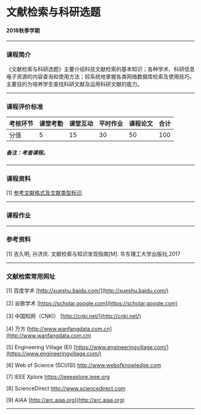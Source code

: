 # 文献检索与科研选题

#### 2018秋季学期

---

### 课程简介
《文献检索与科研选题》主要介绍科技文献检索的基本知识；各种学术、科研信息电子资源的内容查询和使用方法；较系统地掌握各类网络数据库检索及使用技巧。主要目的为培养学生查找科研文献及运用科研文献的能力。


---

### 课程评价标准

|考核环节 | 课堂考勤 | 课堂互动 | 平时作业 | 课程论文 |合计|
|---|---|---|---|---|---|
|分值| 5| 15|30|50|100|



##### 备注：考查课程。 

---

### 课程资料

[1] [参考文献格式及文献类型标识](Materials/参考文献的格式.pdf).

---

### 课程作业

---

### 参考资料

[1] 吉久明, 孙济庆. 文献检索与知识发现指南[M]. 华东理工大学出版社,2017

---

### 文献检索常用网址

[1] 百度学术   [http://xueshu.baidu.com/](http://xueshu.baidu.com/)

[2] 谷歌学术 [https://scholar.google.com](https://scholar.google.com)

[3] 中国知网（CNKI） [http://cnki.net/](http://cnki.net/)

[4] 万方 [http://www.wanfangdata.com.cn](http://www.wanfangdata.com.cn)

[5] Engineering Village (EI) [https://www.engineeringvillage.com/](https://www.engineeringvillage.com/)

[6] Web of Science (SCI/ISI) [http://www.webofknowledge.com ](http://www.webofknowledge.com)

[7] IEEE Xplore [https://ieeexplore.ieee.org ](https://ieeexplore.ieee.org)

[8] ScienceDirect [http://www.sciencedirect.com ](http://www.sciencedirect.com)

[9] AIAA [http://arc.aiaa.org](http://arc.aiaa.org) 


---

